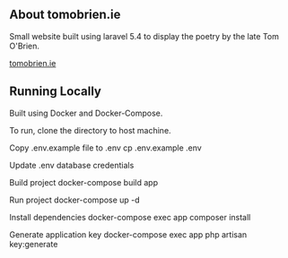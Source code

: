 ## About tomobrien.ie

Small website built using laravel 5.4 to display the poetry by the late Tom O'Brien.

<a href="http://tomobrien.ie">tomobrien.ie</a>

## Running Locally

Built using Docker and Docker-Compose.

To run, clone the directory to host machine.

Copy .env.example file to .env
cp .env.example .env

Update .env database credentials

Build project
docker-compose build app

Run project
docker-compose up -d

Install dependencies
docker-compose exec app composer install

Generate application key
docker-compose exec app php artisan key:generate
